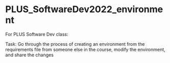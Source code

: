# PLUS_SoftwareDev2022_environment
For PLUS Software Dev class: 

Task: Go through the process of creating an environment from the requirements file from someone else in the course, modify the environment, and share the changes



